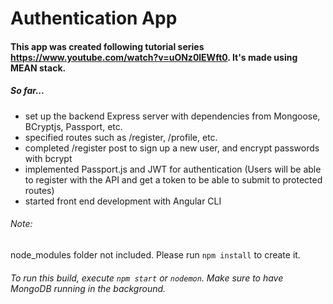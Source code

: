 # Authentication App

#### This app was created following tutorial series https://www.youtube.com/watch?v=uONz0lEWft0. It's made using MEAN stack.

##### So far...
- set up the backend Express server with dependencies from Mongoose, BCryptjs, Passport, etc. 
- specified routes such as /register, /profile, etc.
- completed /register post to sign up a new user, and encrypt passwords with bcrypt
- implemented Passport.js and JWT for authentication (Users will be able to register with the API and get a token to be able to submit to protected routes)
- started front end development with Angular CLI

###### Note:
node_modules folder not included. Please run `npm install` to create it.

###### To run this build, execute `npm start` or `nodemon`. Make sure to have MongoDB running in the background.

